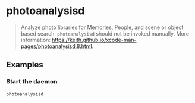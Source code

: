# photoanalysisd

> Analyze photo libraries for Memories, People, and scene or object based search. `photoanalysisd` should not be invoked manually. More information: <https://keith.github.io/xcode-man-pages/photoanalysisd.8.html>.

## Examples

### Start the daemon

```bash
photoanalysisd
```
